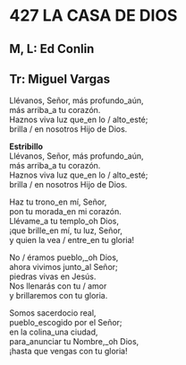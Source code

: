 # 427 LA CASA DE DIOS

## M, L: Ed Conlin
## Tr: Miguel Vargas

Llévanos, Señor, más profundo_aún,  
más arriba_a tu corazón.  
Haznos viva luz que_en lo / alto_esté;  
brilla / en nosotros Hijo de Dios.  

**Estribillo**  
Llévanos, Señor, más profundo_aún,  
más arriba_a tu corazón.  
Haznos viva luz que_en lo / alto_esté;  
brilla / en nosotros Hijo de Dios.  

Haz tu trono_en mí, Señor,  
pon tu morada_en mi corazón.  
Llévame_a tu templo_oh Dios,  
¡que brille_en mí, tu luz, Señor,  
y quien la vea / entre_en tu gloria!  

No / éramos pueblo,_oh Dios,  
ahora vivimos junto_al Señor;  
piedras vivas en Jesús.  
Nos llenarás con tu / amor  
y brillaremos con tu gloria.  

Somos sacerdocio real,  
pueblo_escogido por el Señor;  
en la colina_una ciudad,  
para_anunciar tu Nombre,_oh Dios,  
¡hasta que vengas con tu gloria!  

